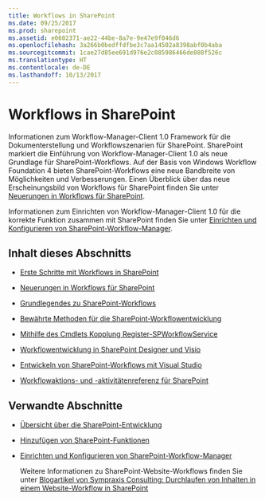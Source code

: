```yaml
---
title: Workflows in SharePoint
ms.date: 09/25/2017
ms.prod: sharepoint
ms.assetid: e0602371-ae22-44be-8a7e-9e47e9f046d6
ms.openlocfilehash: 3a266b0bedffdfbe3c7aa14502a8398abf0b4aba
ms.sourcegitcommit: 1cae27d85ee691d976e2c085986466de088f526c
ms.translationtype: HT
ms.contentlocale: de-DE
ms.lasthandoff: 10/13/2017
---
```

# <a name="workflows-in-sharepoint"></a>Workflows in SharePoint
Informationen zum Workflow-Manager-Client 1.0 Framework für die Dokumenterstellung und Workflowszenarien für SharePoint. SharePoint markiert die Einführung von Workflow-Manager-Client 1.0 als neue Grundlage für SharePoint-Workflows. Auf der Basis von Windows Workflow Foundation 4 bieten SharePoint-Workflows eine neue Bandbreite von Möglichkeiten und Verbesserungen. Einen Überblick über das neue Erscheinungsbild von Workflows für SharePoint finden Sie unter  [Neuerungen in Workflows für SharePoint](what-s-new-in-workflows-for-sharepoint.md).
  
    
    

Informationen zum Einrichten von Workflow-Manager-Client 1.0 für die korrekte Funktion zusammen mit SharePoint finden Sie unter  [Einrichten und Konfigurieren von SharePoint-Workflow-Manager](set-up-and-configure-sharepoint-workflow-manager.md).
## <a name="in-this-section"></a>Inhalt dieses Abschnitts


-  [Erste Schritte mit Workflows in SharePoint](get-started-with-workflows-in-sharepoint.md)
    
  
-  [Neuerungen in Workflows für SharePoint](what-s-new-in-workflows-for-sharepoint.md)
    
  
-  [Grundlegendes zu SharePoint-Workflows](sharepoint-workflow-fundamentals.md)
    
  
-  [Bewährte Methoden für die SharePoint-Workflowentwicklung](sharepoint-workflow-development-best-practices.md)
    
  
-  [Mithilfe des Cmdlets Kopplung Register-SPWorkflowService](using-the-pairing-cmdlet-register-spworkflowservice.md)
    
  
-  [Workflowentwicklung in SharePoint Designer und Visio](workflow-development-in-sharepoint-designer-and-visio.md)
    
  
-  [Entwickeln von SharePoint-Workflows mit Visual Studio](develop-sharepoint-workflows-using-visual-studio.md)
    
  
-  [Workflowaktions- und -aktivitätenreferenz für SharePoint](workflow-actions-and-activities-reference-for-sharepoint.md)
    
  

## <a name="related-sections"></a>Verwandte Abschnitte


-  [Übersicht über die SharePoint-Entwicklung](sharepoint-development-overview.md)
    
  
-  [Hinzufügen von SharePoint-Funktionen](add-sharepoint-capabilities.md)
    
  
-  [Einrichten und Konfigurieren von SharePoint-Workflow-Manager](set-up-and-configure-sharepoint-workflow-manager.md)
    
    Weitere Informationen zu SharePoint-Website-Workflows finden Sie unter  [Blogartikel von Sympraxis Consulting: Durchlaufen von Inhalten in einem Website-Workflow in SharePoint](http://sympmarc.com/2016/01/14/looping-through-content-in-a-sharepoint-site-workflow-part-1-introduction)
    
  

